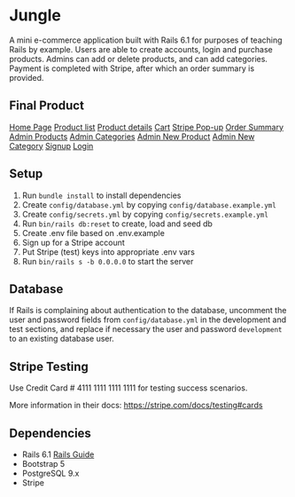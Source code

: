 # Jungle

A mini e-commerce application built with Rails 6.1 for purposes of teaching Rails by example. Users are able to create accounts, login and purchase products. Admins can add or delete products, and can add categories.
Payment is completed with Stripe, after which an order summary is provided.

## Final Product

[Home Page](https://github.com/hissak/Jungle-App/blob/master/Screenshots/Screenshot%202023-08-30%20at%205.32.47%20PM.png?raw=true)
[Product list](https://github.com/hissak/Jungle-App/blob/master/Screenshots/Screenshot%202023-08-30%20at%205.33.01%20PM.png?raw=true)
[Product details]()
[Cart](https://github.com/hissak/Jungle-App/blob/master/Screenshots/Screenshot%202023-08-30%20at%205.33.09%20PM.png?raw=true)
[Stripe Pop-up](https://github.com/hissak/Jungle-App/blob/master/Screenshots/Screenshot%202023-08-30%20at%205.33.21%20PM.png?raw=true)
[Order Summary](https://github.com/hissak/Jungle-App/blob/master/Screenshots/Screenshot%202023-08-30%20at%205.33.51%20PM.png?raw=true)
[Admin Products](https://github.com/hissak/Jungle-App/blob/master/Screenshots/Screenshot%202023-08-30%20at%205.34.10%20PM.png?raw=true)
[Admin Categories](https://github.com/hissak/Jungle-App/blob/master/Screenshots/Screenshot%202023-08-30%20at%205.34.28%20PM.png?raw=true)
[Admin New Product](https://github.com/hissak/Jungle-App/blob/master/Screenshots/Screenshot%202023-08-30%20at%205.34.40%20PM.png?raw=true)
[Admin New Category](https://github.com/hissak/Jungle-App/blob/master/Screenshots/Screenshot%202023-08-30%20at%205.34.48%20PM.png?raw=true)
[Signup](https://github.com/hissak/Jungle-App/blob/master/Screenshots/Screenshot%202023-08-30%20at%205.35.08%20PM.png?raw=true)
[Login](https://github.com/hissak/Jungle-App/blob/master/Screenshots/Screenshot%202023-08-30%20at%205.35.11%20PM.png?raw=true)

## Setup

1. Run `bundle install` to install dependencies
2. Create `config/database.yml` by copying `config/database.example.yml`
3. Create `config/secrets.yml` by copying `config/secrets.example.yml`
4. Run `bin/rails db:reset` to create, load and seed db
5. Create .env file based on .env.example
6. Sign up for a Stripe account
7. Put Stripe (test) keys into appropriate .env vars
8. Run `bin/rails s -b 0.0.0.0` to start the server

## Database

If Rails is complaining about authentication to the database, uncomment the user and password fields from `config/database.yml` in the development and test sections, and replace if necessary the user and password `development` to an existing database user.

## Stripe Testing

Use Credit Card # 4111 1111 1111 1111 for testing success scenarios.

More information in their docs: <https://stripe.com/docs/testing#cards>

## Dependencies

- Rails 6.1 [Rails Guide](http://guides.rubyonrails.org/v6.1/)
- Bootstrap 5
- PostgreSQL 9.x
- Stripe
